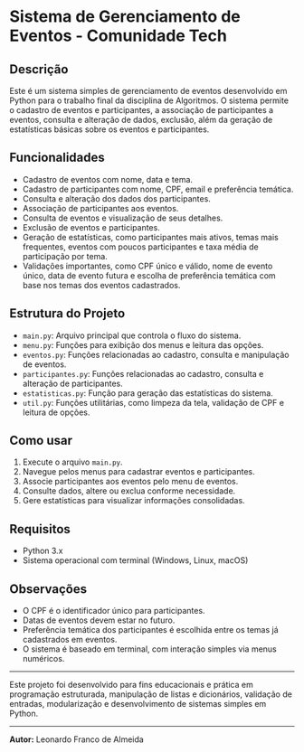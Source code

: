 # Sistema de Gerenciamento de Eventos - Comunidade Tech

## Descrição

Este é um sistema simples de gerenciamento de eventos desenvolvido em Python para o trabalho final da disciplina de Algoritmos. O sistema permite o cadastro de eventos e participantes, a associação de participantes a eventos, consulta e alteração de dados, exclusão, além da geração de estatísticas básicas sobre os eventos e participantes.

## Funcionalidades

- Cadastro de eventos com nome, data e tema.
- Cadastro de participantes com nome, CPF, email e preferência temática.
- Consulta e alteração dos dados dos participantes.
- Associação de participantes aos eventos.
- Consulta de eventos e visualização de seus detalhes.
- Exclusão de eventos e participantes.
- Geração de estatísticas, como participantes mais ativos, temas mais frequentes, eventos com poucos participantes e taxa média de participação por tema.
- Validações importantes, como CPF único e válido, nome de evento único, data de evento futura e escolha de preferência temática com base nos temas dos eventos cadastrados.

## Estrutura do Projeto

- `main.py`: Arquivo principal que controla o fluxo do sistema.
- `menu.py`: Funções para exibição dos menus e leitura das opções.
- `eventos.py`: Funções relacionadas ao cadastro, consulta e manipulação de eventos.
- `participantes.py`: Funções relacionadas ao cadastro, consulta e alteração de participantes.
- `estatisticas.py`: Função para geração das estatísticas do sistema.
- `util.py`: Funções utilitárias, como limpeza da tela, validação de CPF e leitura de opções.

## Como usar

1. Execute o arquivo `main.py`.
2. Navegue pelos menus para cadastrar eventos e participantes.
3. Associe participantes aos eventos pelo menu de eventos.
4. Consulte dados, altere ou exclua conforme necessidade.
5. Gere estatísticas para visualizar informações consolidadas.

## Requisitos

- Python 3.x
- Sistema operacional com terminal (Windows, Linux, macOS)

## Observações

- O CPF é o identificador único para participantes.
- Datas de eventos devem estar no futuro.
- Preferência temática dos participantes é escolhida entre os temas já cadastrados em eventos.
- O sistema é baseado em terminal, com interação simples via menus numéricos.

---

Este projeto foi desenvolvido para fins educacionais e prática em programação estruturada, manipulação de listas e dicionários, validação de entradas, modularização e desenvolvimento de sistemas simples em Python.

---

**Autor:** Leonardo Franco de Almeida


